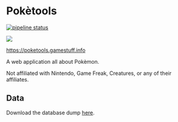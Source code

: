 # Pokètools

[![pipeline status](https://gitlab.com/gamestuff.info/poketools/badges/master/pipeline.svg)](https://gitlab.com/gamestuff.info/poketools/commits/master)

[![](https://poketools.gamestuff.info/build/static/logo-cropped.svg)](https://poketools.gamestuff.info)

https://poketools.gamestuff.info

A web application all about Pokèmon.

Not affiliated with Nintendo, Game Freak, Creatures, or any of their affiliates.

## Data

Download the database dump [here](https://gitlab.com/gamestuff.info/poketools/-/jobs/artifacts/master/download?job=data).

